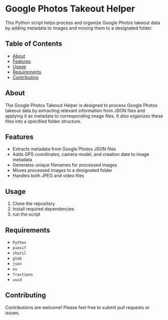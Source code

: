 # Google Photos Takeout Helper

This Python script helps process and organize Google Photos takeout data by adding metadata to images and moving them to a designated folder.

## Table of Contents

- [About](#about)
- [Features](#features)
- [Usage](#usage)
- [Requirements](#requirements)
- [Contributing](#contributing)

## About

The Google Photos Takeout Helper is designed to process Google Photos takeout data by extracting relevant information from JSON files and applying it as metadata to corresponding image files. It also organizes these files into a specified folder structure.

## Features

- Extracts metadata from Google Photos JSON files
- Adds GPS coordinates, camera model, and creation date to image metadata
- Generates unique filenames for processed images
- Moves processed images to a designated folder
- Handles both JPEG and video files

## Usage

1. Clone the repository
2. Install required dependencies
3. run the script
   
## Requirements

- `Python`
- `piexif` 
- `shutil` 
- `glob` 
- `json` 
- `os` 
- `fractions` 
- `uuid` 

## Contributing

Contributions are welcome! Please feel free to submit pull requests or issues.


